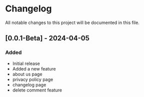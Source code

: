 # Changelog
All notable changes to this project will be documented in this file.

## [0.0.1-Beta] - 2024-04-05

### Added
- Initial release
- Added a new feature
- about us page
- privacy policy page
- changelog page
- delete comment feature
